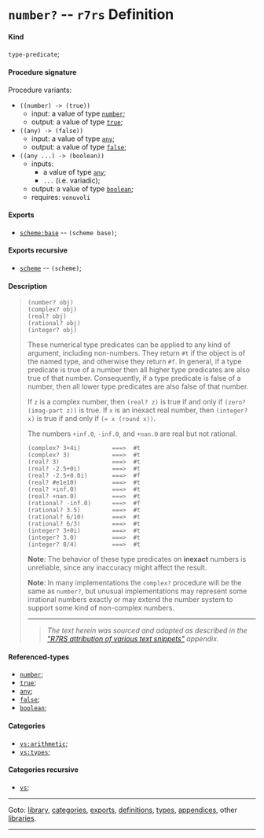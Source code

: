 

<a id='definition__r7rs__number_3f'></a>

# `number?` -- `r7rs` Definition


<a id='definition__r7rs__number_3f__kind'></a>

#### Kind

`type-predicate`;


<a id='definition__r7rs__number_3f__procedure-signature'></a>

#### Procedure signature

Procedure variants:
 * `((number) -> (true))`
   * input: a value of type [`number`](../../r7rs/types/number.md#type__r7rs__number);
   * output: a value of type [`true`](../../r7rs/types/true.md#type__r7rs__true);
 * `((any) -> (false))`
   * input: a value of type [`any`](../../r7rs/types/any.md#type__r7rs__any);
   * output: a value of type [`false`](../../r7rs/types/false.md#type__r7rs__false);
 * `((any ...) -> (boolean))`
   * inputs:
     * a value of type [`any`](../../r7rs/types/any.md#type__r7rs__any);
     * `...` (i.e. variadic);
   * output: a value of type [`boolean`](../../r7rs/types/boolean.md#type__r7rs__boolean);
   * requires: `vonuvoli`


<a id='definition__r7rs__number_3f__exports'></a>

#### Exports

 * [`scheme:base`](../../r7rs/exports/scheme_3a_base.md#export__r7rs__scheme_3a_base) -- `(scheme base)`;


<a id='definition__r7rs__number_3f__exports-recursive'></a>

#### Exports recursive

 * [`scheme`](../../r7rs/exports/scheme.md#export__r7rs__scheme) -- `(scheme)`;


<a id='definition__r7rs__number_3f__description'></a>

#### Description

> ````
> (number? obj)
> (complex? obj)
> (real? obj)
> (rational? obj)
> (integer? obj)
> ````
> 
> 
> These numerical type predicates can be applied to any kind of
> argument, including non-numbers.  They return `#t` if the object is
> of the named type, and otherwise they return `#f`.
> In general, if a type predicate is true of a number then all higher
> type predicates are also true of that number.  Consequently, if a type
> predicate is false of a number, then all lower type predicates are
> also false of that number.
> 
> If `z` is a complex number, then `(real? z)` is true if
> and only if `(zero? (imag-part z))` is true.
> If `x` is an inexact real number, then
> `(integer? x)` is true if and only if `(= x (round x))`.
> 
> The numbers `+inf.0`, `-inf.0`, and `+nan.0` are real but
> not rational.
> 
> 
> ````
> (complex? 3+4i)         ===>  #t
> (complex? 3)            ===>  #t
> (real? 3)               ===>  #t
> (real? -2.5+0i)         ===>  #t
> (real? -2.5+0.0i)       ===>  #f
> (real? #e1e10)          ===>  #t
> (real? +inf.0)          ===>  #t
> (real? +nan.0)          ===>  #t
> (rational? -inf.0)      ===>  #f
> (rational? 3.5)         ===>  #t
> (rational? 6/10)        ===>  #t
> (rational? 6/3)         ===>  #t
> (integer? 3+0i)         ===>  #t
> (integer? 3.0)          ===>  #t
> (integer? 8/4)          ===>  #t
> ````
> 
> 
> **Note**: The behavior of these type predicates on __inexact__ numbers
> is unreliable, since any inaccuracy might affect the result.
> 
> **Note**:  In many implementations the `complex?` procedure will be the same as
> `number?`, but unusual implementations may represent
> some irrational numbers exactly or may extend the number system to
> support some kind of non-complex numbers.
> 
> 
> ----
> > *The text herein was sourced and adapted as described in the ["R7RS attribution of various text snippets"](../../r7rs/appendices/attribution.md#appendix__r7rs__attribution) appendix.*


<a id='definition__r7rs__number_3f__referenced-types'></a>

#### Referenced-types

 * [`number`](../../r7rs/types/number.md#type__r7rs__number);
 * [`true`](../../r7rs/types/true.md#type__r7rs__true);
 * [`any`](../../r7rs/types/any.md#type__r7rs__any);
 * [`false`](../../r7rs/types/false.md#type__r7rs__false);
 * [`boolean`](../../r7rs/types/boolean.md#type__r7rs__boolean);


<a id='definition__r7rs__number_3f__categories'></a>

#### Categories

 * [`vs:arithmetic`](../../vonuvoli/categories/vs_3a_arithmetic.md#category__vonuvoli__vs_3a_arithmetic);
 * [`vs:types`](../../vonuvoli/categories/vs_3a_types.md#category__vonuvoli__vs_3a_types);


<a id='definition__r7rs__number_3f__categories-recursive'></a>

#### Categories recursive

 * [`vs`](../../vonuvoli/categories/vs.md#category__vonuvoli__vs);

----

Goto: [library](../../r7rs/_index.md#library__r7rs), [categories](../../r7rs/categories/_index.md#toc__r7rs__categories), [exports](../../r7rs/exports/_index.md#toc__r7rs__exports), [definitions](../../r7rs/definitions/_index.md#toc__r7rs__definitions), [types](../../r7rs/types/_index.md#toc__r7rs__types), [appendices](../../r7rs/appendices/_index.md#toc__r7rs__appendices), other [libraries](../../_libraries.md#toc__libraries).

----

